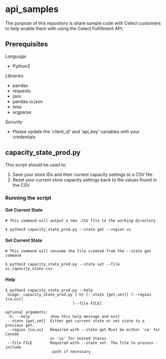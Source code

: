 # api_samples
The purpose of this repository is share sample code with Celect customers to help enable them with using the Celect Fulfillment API.

## Prerequisites
_Language_
* Python3

_Libraries_
* pandas
* requests
* json
* pandas.io.json
* time
* argparse

_Security_
* Please update the 'client_id' and 'api_key' variables with your credentials

## capacity_state_prod.py
This script should be used to:
1. Save your store IDs and their current capacity settings to a CSV file. 
2. Reset your current store capacity settings back to the values found in the CSV

### Running the script
#### Get Current State
``` 
# This command will output a new .CSV file to the working directory

$ python3 capacity_state_prod.py --state get --region us
```

#### Set Current State
``` 
# This command will consume the file created from the --state get command

$ python3 capacity_state_prod.py --state set --file us_capacity_state.csv
```

#### Help
```
$ python3 capacity_state_prod.py --help
 Usage: capacity_state_prod.py [-h] [--state {get,set}] [--region {ca,us}]
                              [--file FILE]

optional arguments:
 -h, --help         show this help message and exit
 --state {get,set}  Either get current state or set state to a previous get.
 --region {ca,us}   Required with --state get Must be either 'ca' for Canada
                    or 'us' for United States
 --file FILE        Required with --state set. The file to process - include
                     path if necessary
```
